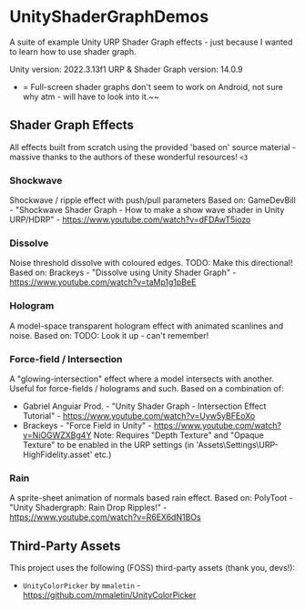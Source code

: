 # UnityShaderGraphDemos
A suite of example Unity URP Shader Graph effects - just because I wanted to learn how to use shader graph.

Unity version: 2022.3.13f1
URP & Shader Graph version: 14.0.9

* = Full-screen shader graphs don't seem to work on Android, not sure why atm - will have to look into it.~~

## Shader Graph Effects
All effects built from scratch using the provided 'based on' source material - massive thanks to the authors of these wonderful resources! `<3` 

### Shockwave
Shockwave / ripple effect with push/pull parameters
Based on: GameDevBill - "Shockwave Shader Graph - How to make a show wave shader in Unity URP/HDRP" - https://www.youtube.com/watch?v=dFDAwT5iozo	
	
### Dissolve
Noise threshold dissolve with coloured edges. TODO: Make this directional!
Based on: Brackeys - "Dissolve using Unity Shader Graph" - https://www.youtube.com/watch?v=taMp1g1pBeE

### Hologram
A model-space transparent hologram effect with animated scanlines and noise.
Based on: TODO: Look it up - can't remember!

### Force-field / Intersection
A "glowing-intersection" effect where a model intersects with another. Useful for force-fields / holograms and such.
Based on a combination of:
- Gabriel Anguiar Prod. - "Unity Shader Graph - Intersection Effect Tutorial" - https://www.youtube.com/watch?v=Uyw5yBFEoXo
- Brackeys - "Force Field in Unity" - https://www.youtube.com/watch?v=NiOGWZXBg4Y
Note: Requires "Depth Texture" and "Opaque Texture" to be enabled in the URP settings (in 'Assets\Settings\URP-HighFidelity.asset' etc.)
	
### Rain
A sprite-sheet animation of normals based rain effect.
Based on: PolyToot - "Unity Shadergraph: Rain Drop Ripples!" - https://www.youtube.com/watch?v=R6EX6dN1BOs
	
## Third-Party Assets
This project uses the following (FOSS) third-party assets (thank you, devs!):

- `UnityColorPicker` by `mmaletin` - https://github.com/mmaletin/UnityColorPicker